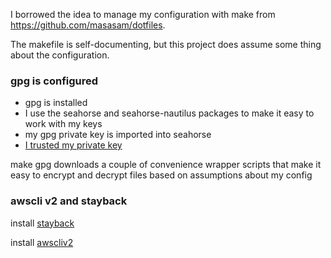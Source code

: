 I borrowed the idea to manage my configuration with make from https://github.com/masasam/dotfiles. 

The makefile is self-documenting, but this project does  assume some thing about the configuration.

### gpg is configured
 - gpg is installed
 - I use the seahorse and seahorse-nautilus packages to make it easy to work with my keys
 - my gpg private key is imported into seahorse
 - [I trusted my private key](https://www.gnupg.org/gph/en/manual/x334.html)

make gpg downloads a couple of convenience wrapper scripts that make it easy to encrypt and decrypt files based on assumptions about my config

### awscli v2 and stayback

install [stayback](https://github.com/natemarks/stayback)

install [awscliv2](https://docs.aws.amazon.com/cli/latest/userguide/getting-started-install.html)